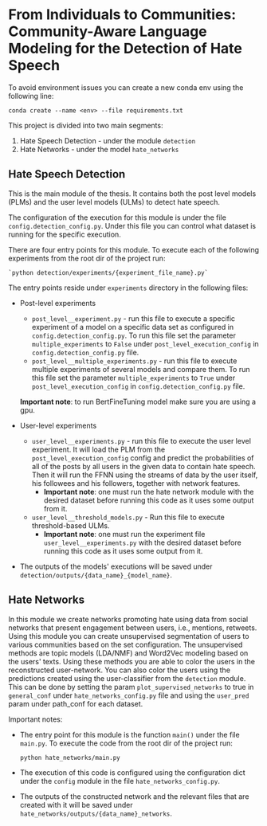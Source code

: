 # From Individuals to Communities: Community-Aware Language Modeling for the Detection of Hate Speech

To avoid environment issues you can create a new conda env using the following line:

`conda create --name <env> --file requirements.txt`

This project is divided into two main segments:
1. Hate Speech Detection - under the module `detection`
1. Hate Networks - under the model `hate_networks`


## Hate Speech Detection
This is the main module of the thesis. It contains both the post level models (PLMs) and the user level models (ULMs) to detect hate speech.

The configuration of the execution for this module is under the file `config.detection_config.py`. Under this file you can control what dataset is running for the specific execution.

There are four entry points for this module. 
To execute each of the following experiments from the root dir of the project run:
 
    `python detection/experiments/{experiment_file_name}.py`
    
The entry points reside under `experiments` directory in the following files:
* Post-level experiments
    * `post_level__experiment.py` - run this file to execute a specific experiment of a model on a specific data set as configured in `config.detection_config.py`.
     To run this file set the parameter `multiple_experiments` to `False` under `post_level_execution_config` in `config.detection_config.py` file.
    * `post_level__multiple_experiments.py` - run this file to execute multiple experiments of several models and compare them.
    To run this file set the parameter `multiple_experiments` to `True` under `post_level_execution_config` in `config.detection_config.py` file.

    **Important note**: to run BertFineTuning model make sure you are using a gpu. 

* User-level experiments
    * `user_level__experiments.py` - run this file to execute the user level experiment. 
    It will load the PLM from the `post_level_execution_config` config and predict the probabilities of all of the posts by all users in the given data to contain hate speech.
    Then it will run the FFNN using the streams of data by the user itself, his followees and his followers, together with network features.
        * **Important note**: one must run the hate network module with the desired dataset before running this code as it uses some output from it.
    * `user_level__threshold_models.py` - Run this file to execute threshold-based ULMs.
        * **Important note**: one must run the experiment file `user_level__experiments.py` with the desired dataset before running this code as it uses some output from it.

* The outputs of the models' executions will be saved under `detection/outputs/{data_name}_{model_name}`.


## Hate Networks
In this module we create networks promoting hate using data from social networks that present engagement between users, i.e., mentions, retweets. 
Using this module you can create unsupervised segmentation of users to various communities based on the set configuration.
The unsupervised methods are topic models (LDA/NMF) and Word2Vec modeling based on the users' texts.
Using these methods you are able to color the users in the reconstructed user-network.
You can also color the users using the predictions created using the user-classifier from the `detection` module.
This can be done by setting the param `plot_supervised_networks` to true in `general_conf` under `hate_networks_config.py` file and using the `user_pred` param under path_conf for each dataset.

Important notes:
* The entry point for this module is the function `main()` under the file `main.py`. To execute the code from the root dir of the project run:
 
    `python hate_networks/main.py`
    
* The execution of this code is configured using the configuration dict under the `config` module in the file `hate_networks_config.py`.

* The outputs of the constructed network and the relevant files that are created with it will be saved under `hate_networks/outputs/{data_name}_networks`.